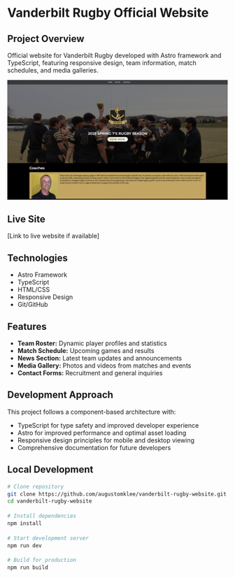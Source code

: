 # Vanderbilt Rugby Official Website

## Project Overview

Official website for Vanderbilt Rugby developed with Astro framework and TypeScript,
featuring responsive design, team information, match schedules, and media galleries.

![Website Screenshot](public/example.png)

## Live Site

[Link to live website if available]

## Technologies

- Astro Framework
- TypeScript
- HTML/CSS
- Responsive Design
- Git/GitHub

## Features

- **Team Roster:** Dynamic player profiles and statistics
- **Match Schedule:** Upcoming games and results
- **News Section:** Latest team updates and announcements
- **Media Gallery:** Photos and videos from matches and events
- **Contact Forms:** Recruitment and general inquiries

## Development Approach

This project follows a component-based architecture with:

- TypeScript for type safety and improved developer experience
- Astro for improved performance and optimal asset loading
- Responsive design principles for mobile and desktop viewing
- Comprehensive documentation for future developers

## Local Development

```bash
# Clone repository
git clone https://github.com/augustomklee/vanderbilt-rugby-website.git
cd vanderbilt-rugby-website

# Install dependencies
npm install

# Start development server
npm run dev

# Build for production
npm run build
```
